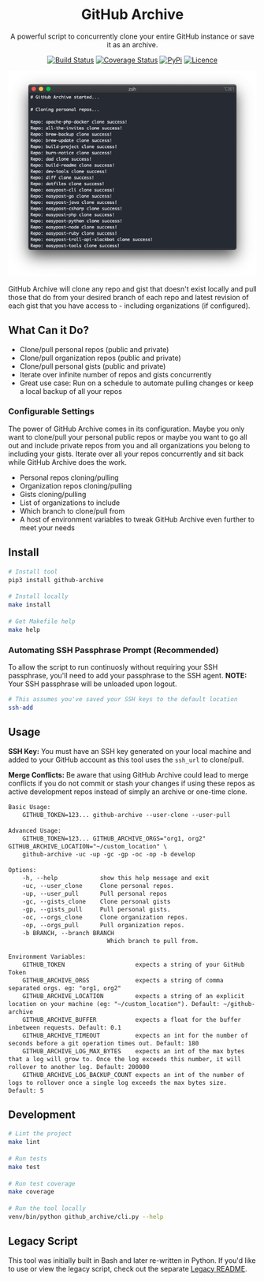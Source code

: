 <div align="center">

# GitHub Archive

A powerful script to concurrently clone your entire GitHub instance or save it as an archive.

[![Build Status](https://travis-ci.com/Justintime50/github-archive.svg?branch=master)](https://travis-ci.com/Justintime50/github-archive)
[![Coverage Status](https://coveralls.io/repos/github/Justintime50/github-archive/badge.svg?branch=master)](https://coveralls.io/github/Justintime50/github-archive?branch=master)
[![PyPi](https://img.shields.io/pypi/v/github-archive)](https://pypi.org/project/github-archive)
[![Licence](https://img.shields.io/github/license/justintime50/GitHub-archive)](LICENSE)

<img src="assets/showcase.png" alt="Showcase">

</div>

GitHub Archive will clone any repo and gist that doesn't exist locally and pull those that do from your desired branch of each repo and latest revision of each gist that you have access to - including organizations (if configured).

## What Can it Do?

* Clone/pull personal repos (public and private)
* Clone/pull organization repos (public and private)
* Clone/pull personal gists (public and private)
* Iterate over infinite number of repos and gists concurrently
* Great use case: Run on a schedule to automate pulling changes or keep a local backup of all your repos

### Configurable Settings

The power of GitHub Archive comes in its configuration. Maybe you only want to clone/pull your personal public repos or maybe you want to go all out and include private repos from you and all organizations you belong to including your gists. Iterate over all your repos concurrently and sit back while GitHub Archive does the work.

* Personal repos cloning/pulling
* Organization repos cloning/pulling
* Gists cloning/pulling
* List of organizations to include
* Which branch to clone/pull from
* A host of environment variables to tweak GitHub Archive even further to meet your needs

## Install

```bash
# Install tool
pip3 install github-archive

# Install locally
make install

# Get Makefile help
make help
``` 

### Automating SSH Passphrase Prompt (Recommended)

To allow the script to run continuosly without requiring your SSH passphrase, you'll need to add your passphrase to the SSH agent. **NOTE:** Your SSH passphrase will be unloaded upon logout.

```bash
# This assumes you've saved your SSH keys to the default location
ssh-add
```

## Usage

**SSH Key:** You must have an SSH key generated on your local machine and added to your GitHub account as this tool uses the `ssh_url` to clone/pull. 

**Merge Conflicts:** Be aware that using GitHub Archive could lead to merge conflicts if you do not commit or stash your changes if using these repos as active development repos instead of simply an archive or one-time clone.

```
Basic Usage:
    GITHUB_TOKEN=123... github-archive --user-clone --user-pull

Advanced Usage:
    GITHUB_TOKEN=123... GITHUB_ARCHIVE_ORGS="org1, org2" GITHUB_ARCHIVE_LOCATION="~/custom_location" \
    github-archive -uc -up -gc -gp -oc -op -b develop

Options:
    -h, --help            show this help message and exit
    -uc, --user_clone     Clone personal repos.
    -up, --user_pull      Pull personal repos
    -gc, --gists_clone    Clone personal gists
    -gp, --gists_pull     Pull personal gists.
    -oc, --orgs_clone     Clone organization repos.
    -op, --orgs_pull      Pull organization repos.
    -b BRANCH, --branch BRANCH
                            Which branch to pull from.

Environment Variables:
    GITHUB_TOKEN                    expects a string of your GitHub Token
    GITHUB_ARCHIVE_ORGS             expects a string of comma separated orgs. eg: "org1, org2"
    GITHUB_ARCHIVE_LOCATION         expects a string of an explicit location on your machine (eg: "~/custom_location"). Default: ~/github-archive
    GITHUB_ARCHIVE_BUFFER           expects a float for the buffer inbetween requests. Default: 0.1
    GITHUB_ARCHIVE_TIMEOUT          expects an int for the number of seconds before a git operation times out. Default: 180
    GITHUB_ARCHIVE_LOG_MAX_BYTES    expects an int of the max bytes that a log will grow to. Once the log exceeds this number, it will rollover to another log. Default: 200000
    GITHUB_ARCHIVE_LOG_BACKUP_COUNT expects an int of the number of logs to rollover once a single log exceeds the max bytes size. Default: 5
```

## Development

```bash
# Lint the project
make lint

# Run tests
make test

# Run test coverage
make coverage

# Run the tool locally
venv/bin/python github_archive/cli.py --help
```

## Legacy Script

This tool was initially built in Bash and later re-written in Python. If you'd like to use or view the legacy script, check out the separate [Legacy README](legacy/README.md).
